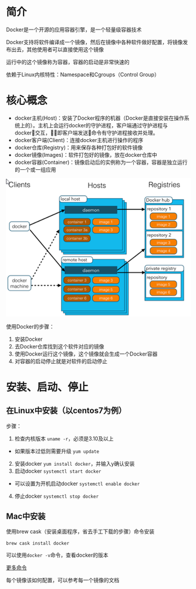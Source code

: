 # 简介

Docker是一个开源的应用容器引擎，是一个轻量级容器技术

Docker支持将软件编译成一个镜像，然后在镜像中各种软件做好配置，将镜像发布出去，其他使用者可以直接使用这个镜像

运行中的这个镜像称为容器，容器的启动是非常快速的

依赖于Linux内核特性：Namespace和Cgroups（Control Group）

# 核心概念

- docker主机(Host)：安装了Docker程序的机器（Docker是直接安装在操作系统上的）。主机上会运行docker的守护进程，客户端通过守护进程与docker交互，即客户端发送命令有守护进程接收并处理。
- docker客户端(Client)：连接docker主机进行操作的程序
- docker仓库(Registry)：用来保存各种打包好的软件镜像
- docker镜像(Images)：软件打包好的镜像，放在docker仓库中
- docker容器(Container)：镜像启动后的实例称为一个容器，容器是独立运行的一个或一组应用

![docker使用步骤](images/docker使用步骤.png)

使用Docker的步骤：

1. 安装Docker
2. 去Docker仓库找到这个软件对应的镜像
3. 使用Docker运行这个镜像，这个镜像就会生成一个Docker容器
4. 对容器的启动停止就是对软件的启动停止

# 安装、启动、停止

## 在Linux中安装（以centos7为例）

步骤：

1. 检查内核版本 `uname -r`，必须是3.10及以上
  - 如果版本过低则需要升级 `yum update`
2. 安装docker `yum install docker`，并输入y确认安装
3. 启动docker `systemctl start docker`
  - 可以设置为开机启动docker `systemctl enable docker`
4. 停止docker `systemctl stop docker`

## Mac中安装

使用brew cask（安装桌面程序，省去手工下载的步骤）命令安装

```shell
brew cask install docker
```

可以使用`docker -v`命令，查看docker的版本

[更多命令](https://docs.docker.com/engine/reference/commandline/docker/)

每个镜像该如何配置，可以参考每一个镜像的文档
